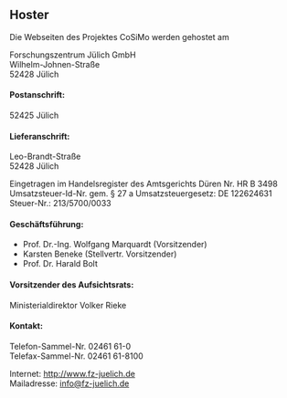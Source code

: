 ## Hoster
Die Webseiten des Projektes CoSiMo werden gehostet am

Forschungszentrum Jülich GmbH  
Wilhelm-Johnen-Straße  
52428 Jülich  

#### Postanschrift:
52425 Jülich

#### Lieferanschrift:
Leo-Brandt-Straße  
52428 Jülich  

Eingetragen im Handelsregister des Amtsgerichts Düren Nr. HR B 3498  
Umsatzsteuer-Id-Nr. gem. § 27 a Umsatzsteuergesetz: DE 122624631  
Steuer-Nr.: 213/5700/0033  

#### Geschäftsführung:
- Prof. Dr.-Ing. Wolfgang Marquardt (Vorsitzender)  
- Karsten Beneke (Stellvertr. Vorsitzender)  
- Prof. Dr. Harald Bolt  

#### Vorsitzender des Aufsichtsrats:
Ministerialdirektor Volker Rieke

#### Kontakt:
Telefon-Sammel-Nr. 02461 61-0  
Telefax-Sammel-Nr. 02461 61-8100  

Internet: http://www.fz-juelich.de  
Mailadresse: info@fz-juelich.de  